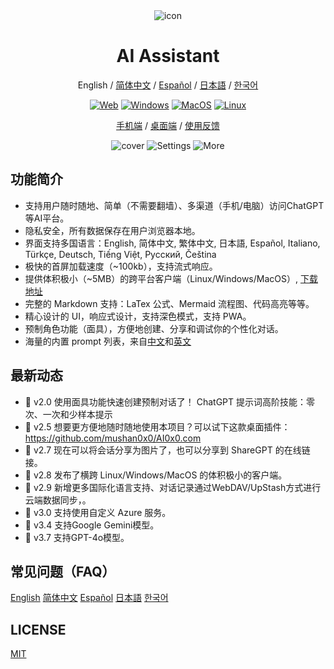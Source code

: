 <div align="center">
<img src="./docs/images/icon.svg" alt="icon"/>
<h1 align="center">AI Assistant</h1>

English / [简体中文](./README_CN.md) / [Español](./README_ES.md) / [日本語](./README_JA.md) / [한국어](./README_KO.md)

[web-url]: https://chat.cnuco.org
[download-url]: https://github.com/weathery/ChatGPT/releases
[Web-image]: https://img.shields.io/badge/Web-PWA-orange?logo=microsoftedge
[Windows-image]: https://img.shields.io/badge/-Windows-blue?logo=windows
[MacOS-image]: https://img.shields.io/badge/-MacOS-black?logo=apple
[Linux-image]: https://img.shields.io/badge/-Linux-333?logo=ubuntu


[![Web][Web-image]][web-url]
[![Windows][Windows-image]][download-url]
[![MacOS][MacOS-image]][download-url]
[![Linux][Linux-image]][download-url]

[手机端][web-url] / [桌面端](https://github.com/weathery/ChatGPT/releases) / [使用反馈](https://github.com/weathery/ChatGPT/issues) 

![cover](./docs/images/cover.png)
![Settings](./docs/images/settings.png)
![More](./docs/images/more.png)
</div>

## 功能简介
- 支持用户随时随地、简单（不需要翻墙）、多渠道（手机/电脑）访问ChatGPT等AI平台。
- 隐私安全，所有数据保存在用户浏览器本地。
- 界面支持多国语言：English, 简体中文, 繁体中文, 日本語, Español, Italiano, Türkçe, Deutsch, Tiếng Việt, Русский, Čeština
- 极快的首屏加载速度（~100kb），支持流式响应。
- 提供体积极小（~5MB）的跨平台客户端（Linux/Windows/MacOS）, [下载地址](https://github.com/weathery/ChatGPT/releases)
- 完整的 Markdown 支持：LaTex 公式、Mermaid 流程图、代码高亮等等。
- 精心设计的 UI，响应式设计，支持深色模式，支持 PWA。
- 预制角色功能（面具），方便地创建、分享和调试你的个性化对话。
- 海量的内置 prompt 列表，来自[中文](https://github.com/PlexPt/awesome-chatgpt-prompts-zh)和[英文](https://github.com/f/awesome-chatgpt-prompts)


## 最新动态
- 🚀 v2.0 使用面具功能快速创建预制对话了！ ChatGPT 提示词高阶技能：零次、一次和少样本提示
- 🚀 v2.5 想要更方便地随时随地使用本项目？可以试下这款桌面插件：https://github.com/mushan0x0/AI0x0.com
- 🚀 v2.7 现在可以将会话分享为图片了，也可以分享到 ShareGPT 的在线链接。
- 🚀 v2.8 发布了横跨 Linux/Windows/MacOS 的体积极小的客户端。
- 🚀 v2.9 新增更多国际化语言支持、对话记录通过WebDAV/UpStash方式进行云端数据同步，。 
- 🚀 v3.0 支持使用自定义 Azure 服务。
- 🚀 v3.4 支持Google Gemini模型。 
- 🚀 v3.7 支持GPT-4o模型。

## 常见问题（FAQ）
[English](./docs/faq-en.md)
[简体中文](./docs/faq-cn.md)
[Español](./docs/faq-es.md)
[日本語](./docs/faq-ja.md)
[한국어](./docs/faq-ko.md)


## LICENSE
[MIT](https://opensource.org/license/mit/)
